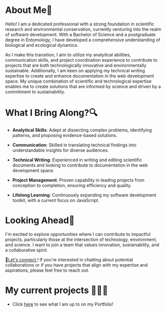 # About Me🌿

Hello! I am a dedicated professional with a strong foundation in scientific research and environmental conservation, currently venturing into the realm of software development. With a Bachelor of Science and a postgraduate degree in Entomology, I have developed a comprehensive understanding of biological and ecological dynamics. 

As I make this transition, I aim to utilize my analytical abilities, communication skills, and project coordination experience to contribute to projects that are both technologically innovative and environmentally sustainable. Additionally, I am keen on applying my technical writing expertise to create and enhance documentation in the web development space.
My unique combination of scientific and technological expertise enables me to create solutions that are informed by science and driven by a commitment to sustainability.

# What I Bring Along?🔍
- **Analytical Skills**:  Adept at dissecting complex problems, identifying patterns, and proposing evidence-based solutions.

- **Communication**: Skilled in translating technical findings into understandable insights for diverse audiences.
 
- **Technical Writing**: Experienced in writing and editing scientific documents and looking to contribute to documentation in the web development space.

- **Project Management**: Proven capability in leading projects from conception to completion, ensuring efficiency and quality.

- **Lifelong Learning**: Continuously expanding my software development toolkit, with a current focus on JavaScript.

# Looking Ahead🌱 
I'm excited to explore opportunities where I can contribute to impactful projects, particularly those at the intersection of technology, environment, and science. I want to join a team that values innovation, sustainability, and a collaborative spirit.

 🔗[Let's connect ](https://www.linkedin.com/in/matshidiso-hlalele-85b558200!/)! If you're interested in chatting about potential collaborations or if you have projects that align with my expertise and aspirations, please feel free to reach out.

# My current projects 👩🏽‍💻
- Click [here](https://tshidycodes.github.io/tshidy_portfolio!/) to see what I am up to on my Portfolio! 

